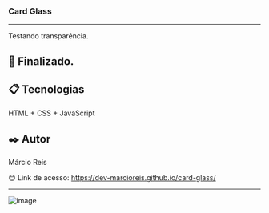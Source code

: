 ### Card Glass

---

Testando transparência.

## 🚀 Finalizado.

## 📋 Tecnologias
HTML + CSS + JavaScript

## ✒️ Autor
Márcio Reis

😊 Link de acesso: https://dev-marcioreis.github.io/card-glass/

---
![image](https://user-images.githubusercontent.com/122680054/212476351-55a08a33-d59b-42e3-9da1-00db84fa40ef.png)
